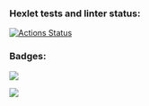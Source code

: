 ### Hexlet tests and linter status:
[![Actions Status](https://github.com/CkanDal/frontend-project-lvl1/workflows/hexlet-check/badge.svg)](https://github.com/CkanDal/frontend-project-lvl1/actions)
### Badges:
<a href="https://codeclimate.com/github/CkanDal/frontend-project-lvl1/maintainability"><img src="https://api.codeclimate.com/v1/badges/b9dcc0beec5dac9757cb/maintainability" /></a>

<a href="https://asciinema.org/a/EtUAZG0jEgpii9S2YoWQKz8iT" target="_blank"><img src="https://asciinema.org/a/EtUAZG0jEgpii9S2YoWQKz8iT.svg" /></a>
